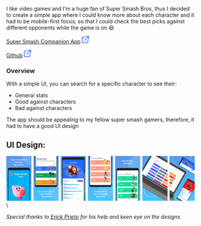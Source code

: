 [category]: <> (side projects)
[date]: <> (2022/05/25)
[title]: <> (Super smash companion)
[color]: <> (green)

I like video games and I'm a huge fan of Super Smash Bros, thus I decided to create a simple app where I could know more about each character and it had to be mobile-first focus, so that I could check the best picks against different opponents while the game is on 😄

[Super Smash Companion App](https://supersmashhelper.surge.sh) ![Visit App](https://raw.githubusercontent.com/Danielratmiroff/myblog/master/images/linkicon.svg)

[Github](https://github.com/Danielratmiroff/ssbu) ![Github](https://raw.githubusercontent.com/Danielratmiroff/myblog/master/images/linkicon.svg)

### Overview

With a simple UI, you can search for a specific character to see their:

- General stats
- Good against characters
- Bad against characters

The app should be appealing to my fellow super smash gamers, therefore, it had to have a good UI design

## UI Design:

![Google Store](https://raw.githubusercontent.com/Danielratmiroff/myblog/master/images/ssbu/all.jpg)\

_Special thanks to [Erick Prieto](https://erickprieto.com/) for his help and keen eye on the designs_
